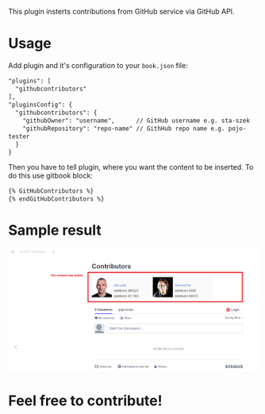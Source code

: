 This plugin insterts contributions from GitHub service via GitHub API.

# Usage

Add plugin and it's configuration to your `book.json` file:

```
"plugins": [
  "githubcontributors"
],
"pluginsConfig": {
  "githubcontributors": {
    "githubOwner": "username",      // GitHub username e.g. sta-szek
    "githubRepository": "repo-name" // GithHub repo name e.g. pojo-tester
  }
}
```

Then you have to tell plugin, where you want the content to be inserted.
To do this use gitbook block:

```
{% GitHubContributors %}
{% endGitHubContributors %}
```

# Sample result
![](examples/example.png)

# Feel free to contribute!
